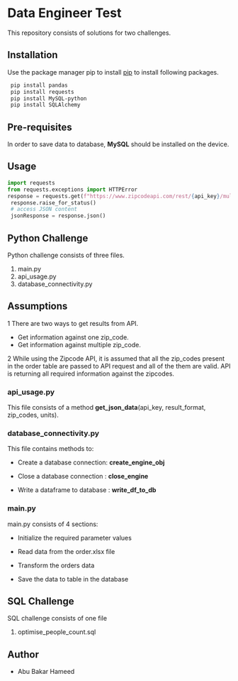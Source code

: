 # Data Engineer Test

This repository consists of solutions for two challenges. 

## Installation 
Use the package manager pip to install [pip](https://pip.pypa.io/en/stable/) to install following packages.

```bash
 pip install pandas
 pip install requests
 pip install MySQL-python
 pip install SQLAlchemy
```
## Pre-requisites
In order to save data to database, **MySQL** should be installed on the device.   

## Usage

```python
import requests
from requests.exceptions import HTTPError
response = requests.get(f"https://www.zipcodeapi.com/rest/{api_key}/multi-info.json/{zip_codes}/{units}")
 response.raise_for_status()
 # access JSON content
 jsonResponse = response.json()
```

## Python Challenge
Python challenge consists of three files.

1. main.py
2. api_usage.py
3. database_connectivity.py
## Assumptions
1 There are two ways to get results from API. 
  * Get information against one zip_code.
  * Get information against multiple zip_code.
  
2 While using the Zipcode API, it is assumed that all the zip_codes present in the order table are passed to API request and all of the them are valid. API is returning all required information against the zipcodes. 


### api_usage.py
This file consists of a method **get_json_data**(api_key, result_format, zip_codes, units).

### database_connectivity.py
This file contains methods to: 

* Create a database connection: **create_engine_obj**

* Close a database connection : **close_engine**

* Write a dataframe to database : **write_df_to_db**
### main.py
main.py consists of 4 sections: 

* Initialize the required parameter values 

* Read data from the order.xlsx file

* Transform the orders data  

* Save the data to table in the database
 
## SQL Challenge
SQL challenge consists of one file

1. optimise_people_count.sql

## Author

* Abu Bakar Hameed
